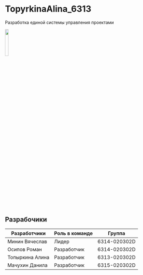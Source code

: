 # TopyrkinaAlina_6313
Разработка единой системы управления проектами

<img align="center" width="15%" src="https://github.com/algorithm-ssau/client/src/assets/img/navbar-logo.svg">   


## Разрабочики

|  Разработчики  |   Роль в команде   |  Группа  | 
|-------------------|-------------------|-------------------|
|Минин Вячеслав|  Лидер  |6314-020302D|
|Осипов Роман|  Разработчик  |6314-020302D|
|Топыркина Алина|  Разработчик  |6313-020302D|
|Мачухин Данила|  Разработчик  |6315-020302D|
